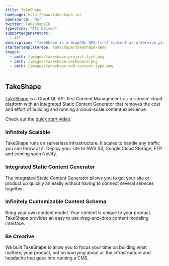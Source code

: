 ```yaml
---
title: TakeShape
homepage: http://www.takeshape.io/
opensource: "No"
twitter: TakeShapeIO
typeofcms: "API Driven"
supportedgenerators:
  - All
description: "TakeShape is a GraphQL API-first Content-as-a-Service platform with an integrated Static Content Generator."
startertemplaterepo: takeshape/takeshape-demo
images:
  - path: /images/takeshape-project-list.png
  - path: /images/takeshape-dashboard.png
  - path: /images/takeshape-add-content-type.png
---
```

## TakeShape

[TakeShape](http://www.takeshape.io/) is a GraphQL API-first Content Management-as-a-service cloud platform with an integrated Static Content Generator that removes the cost and effort of building and running a cloud-scale content experience.

Check out the [quick start video](http://www.takeshape.io/docs/quickstart/).

### Infinitely Scalable

TakeShape runs on serverless infrastructure. It scales to handle any traffic you can throw at it. Deploy your site to AWS S3, Google Cloud Storage, FTP and coming soon Netlify.

### Integrated Static Content Generator

The integrated Static Content Generator allows you to get your site or product up quickly an easily without having to connect several services together.

### Infinitely Customizable Content Schema

Bring your own content model. Your content is unique to your product. TakeShape provides an easy to use drag-and-drop content modeling interface. 

### Be Creative

We built TakeShape to allow you to focus your time on building what matters, your product, not on worrying about all the infrastructure and headache that goes into running a CMS.
